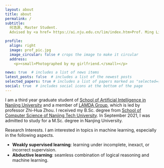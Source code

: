 ```yaml
---
layout: about
title: about
permalink: /
subtitle: 
  何浩源, Master Student.
  Advised by <a href= https://ai.nju.edu.cn/lim/index.htm>Prof. Ming Li.</a>

profile:
  align: right
  image: prof_pic.jpg
  image_circular: false # crops the image to make it circular
  address:
    <p><small>Photographed by my girlfriend.</small></p>

news: true  # includes a list of news items
latest_posts: false  # includes a list of the newest posts
selected_papers: true # includes a list of papers marked as "selected={true}"
social: true  # includes social icons at the bottom of the page
---
```


I am a third year graduate student of [School of Artificial Intelligence in Nanjing University](https://ai.nju.edu.cn/) and a member of [LAMDA Group](https://www.lamda.nju.edu.cn), which is led by professor Zhi-Hua Zhou.
I received my B.Sc. degree from [School of Computer Science of Nanjing Tech University](https://cise.njtech.edu.cn/). In September 2021, I was admitted to study for a M.Sc. degree in Nanjing University.

Research Interests. I am interested in topics in machine learning, especially in the following aspects.
- **Weakly supervised learning**: learning under incomplete, inexact, or incorrect supervision.
- **Abductive learning**: seamless combination of logical reasoning and machine learning.